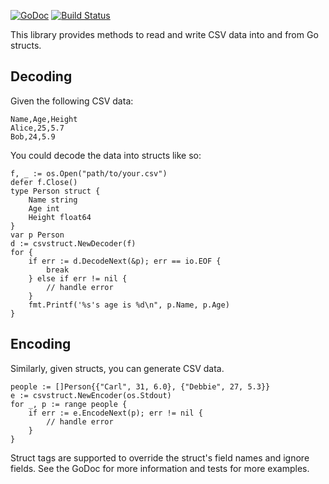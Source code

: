 [![GoDoc](https://godoc.org/github.com/ImJasonH/csvstruct?status.png)](https://godoc.org/github.com/ImJasonH/csvstruct)
[![Build Status](https://travis-ci.org/ImJasonH/csvstruct.svg?branch=master)](https://travis-ci.org/ImJasonH/csvstruct)

This library provides methods to read and write CSV data into and from Go structs.

Decoding
-----

Given the following CSV data:
```
Name,Age,Height
Alice,25,5.7
Bob,24,5.9
```

You could decode the data into structs like so:
```
f, _ := os.Open("path/to/your.csv")
defer f.Close()
type Person struct {
	Name string
	Age int
	Height float64
}
var p Person
d := csvstruct.NewDecoder(f)
for {
	if err := d.DecodeNext(&p); err == io.EOF {
		break
	} else if err != nil {
		// handle error
	}
	fmt.Printf('%s's age is %d\n", p.Name, p.Age)
}
```

Encoding
-----
Similarly, given structs, you can generate CSV data.

```
people := []Person{{"Carl", 31, 6.0}, {"Debbie", 27, 5.3}}
e := csvstruct.NewEncoder(os.Stdout)
for _, p := range people {
	if err := e.EncodeNext(p); err != nil {
		// handle error
	}
}
```

Struct tags are supported to override the struct's field names and ignore fields. See the GoDoc for more information and tests for more examples.
